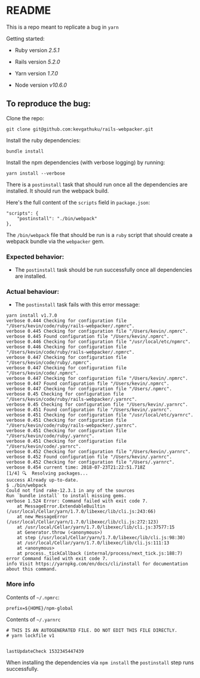 # README

This is a repo meant to replicate a bug in `yarn`

Getting started:

* Ruby version *2.5.1*
* Rails version *5.2.0*

* Yarn version *1.7.0*
* Node version *v10.6.0*

## To reproduce the bug:

Clone the repo:

    git clone git@github.com:kevgathuku/rails-webpacker.git

Install the ruby dependencies:

    bundle install

Install the npm dependencies (with verbose logging) by running:

    yarn install --verbose

There is a `postinstall` task that should run once all the dependencies are installed.
It should run the webpack build.

Here's the full content of the `scripts` field in `package.json`:

```
"scripts": {
    "postinstall": "./bin/webpack"
},
```

The `/bin/webpack` file that should be run is a `ruby` script that should create a webpack bundle via the `webpacker` gem.

### Expected behavior:

- The `postinstall` task should be run successfully once all dependencies are installed.

### Actual behaviour:

- The `postinstall` task fails with this error message:

```
yarn install v1.7.0
verbose 0.444 Checking for configuration file "/Users/kevin/code/ruby/rails-webpacker/.npmrc".
verbose 0.445 Checking for configuration file "/Users/kevin/.npmrc".
verbose 0.445 Found configuration file "/Users/kevin/.npmrc".
verbose 0.446 Checking for configuration file "/usr/local/etc/npmrc".
verbose 0.446 Checking for configuration file "/Users/kevin/code/ruby/rails-webpacker/.npmrc".
verbose 0.447 Checking for configuration file "/Users/kevin/code/ruby/.npmrc".
verbose 0.447 Checking for configuration file "/Users/kevin/code/.npmrc".
verbose 0.447 Checking for configuration file "/Users/kevin/.npmrc".
verbose 0.447 Found configuration file "/Users/kevin/.npmrc".
verbose 0.447 Checking for configuration file "/Users/.npmrc".
verbose 0.45 Checking for configuration file "/Users/kevin/code/ruby/rails-webpacker/.yarnrc".
verbose 0.45 Checking for configuration file "/Users/kevin/.yarnrc".
verbose 0.451 Found configuration file "/Users/kevin/.yarnrc".
verbose 0.451 Checking for configuration file "/usr/local/etc/yarnrc".
verbose 0.451 Checking for configuration file "/Users/kevin/code/ruby/rails-webpacker/.yarnrc".
verbose 0.451 Checking for configuration file "/Users/kevin/code/ruby/.yarnrc".
verbose 0.451 Checking for configuration file "/Users/kevin/code/.yarnrc".
verbose 0.452 Checking for configuration file "/Users/kevin/.yarnrc".
verbose 0.452 Found configuration file "/Users/kevin/.yarnrc".
verbose 0.452 Checking for configuration file "/Users/.yarnrc".
verbose 0.454 current time: 2018-07-23T21:22:51.718Z
[1/4] 🔍  Resolving packages...
success Already up-to-date.
$ ./bin/webpack
Could not find rake-12.3.1 in any of the sources
Run `bundle install` to install missing gems.
verbose 1.524 Error: Command failed with exit code 7.
    at MessageError.ExtendableBuiltin (/usr/local/Cellar/yarn/1.7.0/libexec/lib/cli.js:243:66)
    at new MessageError (/usr/local/Cellar/yarn/1.7.0/libexec/lib/cli.js:272:123)
    at /usr/local/Cellar/yarn/1.7.0/libexec/lib/cli.js:37577:15
    at Generator.throw (<anonymous>)
    at step (/usr/local/Cellar/yarn/1.7.0/libexec/lib/cli.js:98:30)
    at /usr/local/Cellar/yarn/1.7.0/libexec/lib/cli.js:111:13
    at <anonymous>
    at process._tickCallback (internal/process/next_tick.js:188:7)
error Command failed with exit code 7.
info Visit https://yarnpkg.com/en/docs/cli/install for documentation about this command.
```

### More info

Contents of `~/.npmrc`:

```
prefix=${HOME}/npm-global
```

Contents of `~/.yarnrc`

```
# THIS IS AN AUTOGENERATED FILE. DO NOT EDIT THIS FILE DIRECTLY.
# yarn lockfile v1


lastUpdateCheck 1532345447439
```

When installing the dependencies via `npm install` the `postinstall` step runs successfully.
